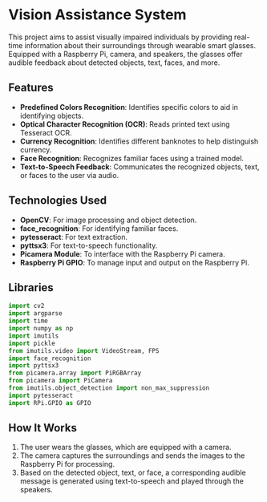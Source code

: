 # Vision Assistance System
This project aims to assist visually impaired individuals by providing real-time information about their surroundings through wearable smart glasses. Equipped with a Raspberry Pi, camera, and speakers, the glasses offer audible feedback about detected objects, text, faces, and more.

## Features
- **Predefined Colors Recognition**: Identifies specific colors to aid in identifying objects.
- **Optical Character Recognition (OCR)**: Reads printed text using Tesseract OCR.
- **Currency Recognition**: Identifies different banknotes to help distinguish currency.
- **Face Recognition**: Recognizes familiar faces using a trained model.
- **Text-to-Speech Feedback**: Communicates the recognized objects, text, or faces to the user via audio.

## Technologies Used
- **OpenCV**: For image processing and object detection.
- **face_recognition**: For identifying familiar faces.
- **pytesseract**: For text extraction.
- **pyttsx3**: For text-to-speech functionality.
- **Picamera Module**: To interface with the Raspberry Pi camera.
- **Raspberry Pi GPIO**: To manage input and output on the Raspberry Pi.

## Libraries
```python
import cv2
import argparse
import time
import numpy as np
import imutils
import pickle
from imutils.video import VideoStream, FPS
import face_recognition
import pyttsx3
from picamera.array import PiRGBArray
from picamera import PiCamera
from imutils.object_detection import non_max_suppression
import pytesseract
import RPi.GPIO as GPIO
```

## How It Works
1. The user wears the glasses, which are equipped with a camera.
2. The camera captures the surroundings and sends the images to the Raspberry Pi for processing.
3. Based on the detected object, text, or face, a corresponding audible message is generated using text-to-speech and played through the speakers.
